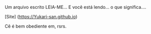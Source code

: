 Um arquivo escrito LEIA-ME... E você está lendo... o que significa....

[Site] (https://Yukari-san.github.io)

Cê é bem obediente em, rsrs.
